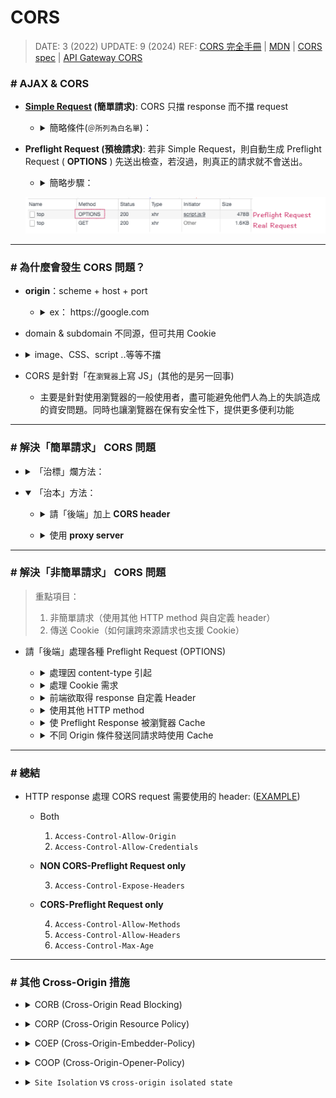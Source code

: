 ###### <!-- 收起 -->

<!-- ref -->

[mdn]: https://developer.mozilla.org/zh-TW/docs/Web
[cors 完全手冊]: https://blog.huli.tw/2021/02/19/cors-guide-1/
[cors spec]: https://fetch.spec.whatwg.org/#http-cors-protocol
[simple request]: https://developer.mozilla.org/zh-TW/docs/Web/HTTP/CORS#%E7%B0%A1%E5%96%AE%E8%AB%8B%E6%B1%82
[把 fetch mode 設成 no-cors]: https://stackoverflow.com/questions/43262121/trying-to-use-fetch-and-pass-in-mode-no-cors/43268098
[origin]: #為什麼會發生-cors-問題
[res.header]: http://expressjs.com/en/api.html#res.set
[example]: #解決非簡單請求-cors-問題
[2.2.1 - cors-safelisted method]: https://fetch.spec.whatwg.org/#cors-safelisted-method
[2.2.2. - cors-safelisted request-header]: https://fetch.spec.whatwg.org/#cors-safelisted-request-header
[使用 cors 與 cache 時的注意事項]: https://blog.huli.tw/2021/02/19/cors-guide-4/#使用-cors-與-cache-時的注意事項
[api gateway cors]: https://docs.aws.amazon.com/zh_tw/apigateway/latest/developerguide/how-to-cors-console.html

# CORS

> DATE: 3 (2022)
> UPDATE: 9 (2024)
> REF: [CORS 完全手冊] | [MDN] | [CORS spec] | [API Gateway CORS]

### # AJAX & CORS

- **[Simple Request] (簡單請求)**: CORS 只擋 response 而不擋 request

  <!-- 簡略條件 -->

  - <details close>
    <summary>簡略條件(<code>＠所列為白名單</code>)：</summary>

    <!-- 使用基本方法 -->

    - <details close>
      <summary>使用基本方法</summary>

      - `GET`
      - `POST`
      - `HEAD`

      > [2.2.1 - CORS-safelisted method]

      </details>

    <!-- 無自訂的 header -->

    - <details close>
      <summary>無自訂的 header</summary>

      - `accept`
      - `accept-language`
      - `content-language`
      - `content-type`

      > [2.2.2. - CORS-safelisted request-header]

      </details>

    <!-- Content-Type 三選一 -->

    - <details close>
      <summary>Content-Type 三選一</summary>

      - `application/x-www-form-urlencoded`
      - `multipart/form-data`
      - `text/plain`

      </details>

    </details>

- **Preflight Request (預檢請求)**: 若非 Simple Request，則自動生成 Preflight Request ( **OPTIONS** ) 先送出檢查，若沒過，則真正的請求就不會送出。

  <!-- 簡略步驟： -->

  - <details close>
    <summary>簡略步驟：</summary>

    1. 瀏覽器自動生成兩個 Header：

    ```
    ex.
    Access-Control-Request-Headers: content-type
    Access-Control-Request-Method: POST
    ```

    2. 以 OPTIONS 方式發出請求

    </details>

  ![](../image/CORS/Preflight%20Request.png)

---

### # 為什麼會發生 CORS 問題？

<!-- origin：scheme + host + port -->

- **origin**：scheme + host + port

  <!-- ex： https://google.com -->

  - <details close>
    <summary>ex： https://google.com</summary>

    - 名詞：
      - scheme：`https`
      - host：`google.com`
      - port：若沒有指定，預設 http：80, https：443
    - 同源： `https://google.com & https://google.com/api`
    - 不同源：
      1. `https://google.com & http://google.com`
      2. `https://google.com & https://google.com：3000`
      3. `https://google.com & https://api.google.com`
         **(domain & subdomain 不同源，可共用 Cookie)**
      4. `https://api.google.com & https://data.google.com`

    </details>

<!-- domain & subdomain 不同源，但可共用 Cookie -->

- domain & subdomain 不同源，但可共用 Cookie

<!-- image、CSS、script ..等等不擋 -->

- <details close><summary>image、CSS、script ..等等不擋</summary>

  - 載入後只有瀏覽器知道內容 (無法用程式讀取)
    --> 無法把結果外傳
    --> 較無資料外洩問題

  </details>

<!-- CORS 是針對「在 瀏覽器 上寫 JS」(其他的是另一回事) -->

- CORS 是針對「在`瀏覽器`上寫 JS」(其他的是另一回事)

  - 主要是針對使用瀏覽器的一般使用者，盡可能避免他們人為上的失誤造成的資安問題。同時也讓瀏覽器在保有安全性下，提供更多便利功能

---

### # 解決「簡單請求」 CORS 問題

<!-- 「治標」爛方法： -->

- <details close>
  <summary>「治標」爛方法：</summary>

  - 關掉瀏覽器的安全性設置
  - [把 fetch mode 設成 no-cors]：
    我發 request 給 no-cors header 的資源，我不要 response
    --> 絕對沒有 response
  - 不要用 AJAX 拿資料 (用 JSONP, JSON with Padding) - JSONP: script 標籤 - AJAX: XMLHttpRequest 或是 fetch

  </details>

<!-- 「治本」方法： -->

- <details open>
  <summary>「治本」方法：</summary>

  <!-- 請「後端」加上 CORS header -->

  - <details close>
    <summary>請「後端」加上 <b>CORS header</b></summary>

    - 設定 `Access-Control-Allow-Origin`
    - 只能設定一個 [origin] 或是 全部 ( \* )。多個需動態設定。

    > REF： [res.header]>

    ```
    res.header('Access-Control-Allow-Origin', <ORIGIN || '*'>)
    ```

    </details>

  <!-- 使用 proxy server -->

  - <details close>
    <summary>使用 <b>proxy server</b></summary>

    - 用 proxy server 幫你加上 CORS header
    - 因為 CORS 只發生在`前端`跟後端要資料的情況（proxy server 跟 server 之間不會產生 CORS）

    </details>

  </details>

---

### # 解決「非簡單請求」 CORS 問題

> 重點項目：
>
> 1. 非簡單請求（使用其他 HTTP method 與自定義 header）
> 2. 傳送 Cookie（如何讓跨來源請求也支援 Cookie）

- 請「後端」處理各種 Preflight Request (OPTIONS)

  <!-- 處理因 content-type 引起 -->

  - <details close>
    <summary>處理因 content-type 引起</summary>

    - 設定 `Access-Control-Allow-Headers`，除了：
      - application/x-www-form-urlencoded
      - multipart/form-data
      - text/plain

    ***

    > REF： [res.header] | <[ORIGIN]>

    ```
    app.options('/form', (req, res) => {
      res.header('Access-Control-Allow-Origin', <ORIGIN || '*'>)
      res.header('Access-Control-Allow-Headers', 'content-type')
      res.end()
    })
    ```

    </details>

  <!-- 處理 Cookie 需求 -->

  - <details close>
    <summary>處理 Cookie 需求</summary>

    - 跨來源請求，預設不會帶上 Cookie
    - Client 加入 `credentials: 'include'`
    - Server 設定 `Access-Control-Allow-Credentials` 為 true
    - `Access-Control-Allow-Origin` 不能是 \*，要指定 [origin]

    ***

    > REF： [res.header] | <[ORIGIN]>

    ```
    app.post('/form', (req, res) => {
      res.header('Access-Control-Allow-Origin', <ORIGIN>)
      res.header('Access-Control-Allow-Credentials', true)
    })

    app.options('/form', (req, res) => {
      res.header('Access-Control-Allow-Origin', <ORIGIN>)
      res.header('Access-Control-Allow-Credentials', true)
      res.header('Access-Control-Allow-Headers', 'content-type, X-App-Version')
      res.end()
    })
    ```

    </details>

  <!-- 前端欲取得 response 自定義 Header -->

  - <details close>
    <summary>前端欲取得 response 自定義 Header</summary>

    - 設定 `Access-Control-Expose-Headers` (將該 Header 暴露)

    ***

    > REF： [res.header] | <[ORIGIN]>

    ```
    app.get('/', (req, res) => {
      res.header('X-List-Version', '1.3')
      res.header('Access-Control-Allow-Origin', <ORIGIN || '*'>)
      res.header('Access-Control-Expose-Headers', 'X-List-Version')
    })
    ```

    </details>

  <!-- 使用其他 HTTP method -->

  - <details close>
    <summary>使用其他 HTTP method</summary>

    - 設定 `Access-Control-Allow-Methods` (除了 GET、HEAD、POST)

    ***

    > REF： [res.header] | <[ORIGIN]>

    ```
    app.options('/form', (req, res) => {
      res.header('Access-Control-Allow-Origin', <ORIGIN || '*'>)
      res.header('Access-Control-Allow-Methods', 'PATCH')
      res.end()
    })
    ```

    </details>

  <!-- 使 Preflight Response 被瀏覽器 Cache -->

  - <details close>
    <summary>使 Preflight Response 被瀏覽器 Cache</summary>

    - 設定 `Access-Control-Max-Age` 的秒數，單位-秒

    ***

    > REF： [res.header] | <[ORIGIN]>

    ```
    app.options('/form', (req, res) => {
      res.header('Access-Control-Allow-Origin', <ORIGIN || '*'>)
      res.header('Access-Control-Max-Age', 300)
      res.end()
    })
    ```

    </details>

  <!-- 不同 Origin 條件發送同請求時使用 Cache -->

  - <details close>
    <summary>不同 Origin 條件發送同請求時使用 Cache</summary>

    - 例如 `<img>` 與 `js fetch` 都對同一個來源發送 CORS Request
    - 方法 1: 設定 `Vary: Origin` ，針對不同 Origin 分辨 Cache
    - 方法 2: `<img>` 加上 `crossorigin="anonymous"`，使其帶上 Origin
    - 淮：Vary header 也要看防火牆有沒有通的樣子

    ***

    > REF： [res.header] | <[ORIGIN]> | [使用 CORS 與 Cache 時的注意事項]

    ```
    app.options('/form', (req, res) => {
      res.header('Access-Control-Allow-Origin', <ORIGIN || '*'>)
      res.header('Access-Control-Max-Age', 300)
      Vary: Origin
      res.end()
    })
    ```

    </details>

---

### # 總結

- HTTP response 處理 CORS request 需要使用的 header: ([EXAMPLE])

  - Both

    1. `Access-Control-Allow-Origin`
    2. `Access-Control-Allow-Credentials`

  - **NON CORS-Preflight Request only**

    3. `Access-Control-Expose-Headers`

  - **CORS-Preflight Request only**

    4. `Access-Control-Allow-Methods`
    5. `Access-Control-Allow-Headers`
    6. `Access-Control-Max-Age`

---

### # 其他 Cross-Origin 措施

<!-- CORB (Cross-Origin Read Blocking) -->

- <details close>
  <summary>CORB (Cross-Origin Read Blocking)</summary>

  - 起因：為了避免 Spectre 攻擊

  - 行為特性

    - 瀏覽器內建的機制
    - 判斷 `MIME Type` 與 `HTML tag` 是否相符，不合理則不會載入 render process (EX. `<img> 不能載入 JSON`)

      - 可透過 `Content-Type` 或 `MIME Sniffing` 判斷 `MIME Type`
      - `MIME Sniffing`：瀏覽器預先載入該檔案的前面小部分 (約 256, 512 byte) 來判斷 `MIME Type`

    - 主要想保護 HTML、XML、JSON，不讓被載入到跨來源的 render process，就不會被 Spectre 攻擊

  - 推薦做法

    - 用以下方式關閉瀏覽器的 `MIME Sniffing`
    - res header 設置 `X-Content-Type-Options: nosniff`，並將所有 `Content-Type` 都設定正確

  - 其他補充

    - `Spectre`：攻擊某些`預先執行`行為造成的儲存在 cache、memory 等的資料

  </details>

<!-- CORP (Cross-Origin Resource Policy) -->

- <details close>
  <summary>CORP (Cross-Origin Resource Policy)</summary>

  - 行為特性

    - 行為類似於「資源版的 CORS」
    - 用來設定哪些 origin 可以下載該資源
    - 透過 `<img>` 等標籤下載資源，也受 CORP 限制

  - `Cross-Origin-Resource-Policy`

    - `same-origin`
    - `same-site`
    - `cross-origin`

  - 其他補充

    - 可搭配判斷是否 client 是透過各 browser 而來

  </details>

<!-- COEP (Cross-Origin-Embedder-Policy) -->

- <details close>
  <summary>COEP (Cross-Origin-Embedder-Policy)</summary>

  - 行為特性

    - 指定是否一定要設定 CORP

  - `Cross-Origin-Embedder-Policy`

    - `require-corp`：設定後，強迫所有資源都必須設定 CORP
    - `unsafe-none`

  </details>

<!-- COOP (Cross-Origin-Opener-Policy) -->

- <details close>
  <summary>COOP (Cross-Origin-Opener-Policy)</summary>

  - 行為特性

    - 用來設定能使用 `window.open`、`iframe` 的 origin 範圍限制

  - `Cross-Origin-Opener-Policy`

    - `unsafe-none`：可以隨便使用，但只限於 `window.location`、`window.close()` 等方法
    - `same-origin`：開啟與被開啟者都必須有設定一樣的 COOP
    - `same-origin-allow-popups`：只要求 same-origin，而不要求被開啟者的 COOP 設定
    - `same-origin-plus-coep`

  </details>

<!-- `Site Isolation` vs `cross-origin isolated state` -->

- <details close>
  <summary><code>Site Isolation</code> vs <code>cross-origin isolated state</code></summary>

  <!-- Site Isolation -->

  - <details close>
    <summary>Site Isolation</summary>

    - 在 browser 設定，預設通常是開啟

    - 確保 same site 才能用同一個 process

      - 不同分頁，同 origin 也可能只開一個 process

    </details>

  <!-- cross-origin isolated state -->

  - <details close>
    <summary>cross-origin isolated state</summary>

    - 由 server 設定

      - `Cross-Origin-Embedder-Policy: require-corp`
      - `Cross-Origin-Opener-Policy: same-origin`

    - 確保 same-origin 才能用同一個 browsing context group (BCG)

      - BCG 範圍更小，同 BCG 一定同 process
      - 同 BCG 才能共用 memory

    </details>

  </details>
